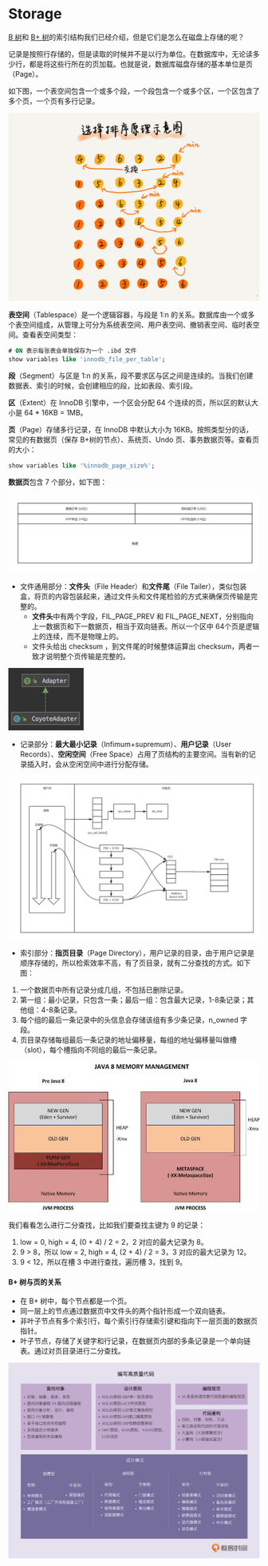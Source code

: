 # Storage

[B 树](../../computer-science/algorithm/tree.md#b-shu)和 [B+ 树](../../computer-science/algorithm/tree.md#b-shu-1)的索引结构我们已经介绍，但是它们是怎么在磁盘上存储的呢？

记录是按照行存储的，但是读取的时候并不是以行为单位。在数据库中，无论读多少行，都是将这些行所在的页加载。也就是说，数据库磁盘存储的基本单位是页（Page）。

如下图，一个表空间包含一个或多个段，一个段包含一个或多个区，一个区包含了多个页，一个页有多行记录。

![](../../.gitbook/assets/image%20%28237%29.png)

**表空间**（Tablespace）是一个逻辑容器，与段是 1:n 的关系。数据库由一个或多个表空间组成，从管理上可分为系统表空间、用户表空间、撤销表空间、临时表空间。查看表空间类型：

```sql
# ON 表示每张表会单独保存为一个 .ibd 文件
show variables like 'innodb_file_per_table';
```

**段**（Segment）与区是 1:n 的关系，段不要求区与区之间是连续的。当我们创建数据表、索引的时候，会创建相应的段，比如表段、索引段。

**区**（Extent）在 InnoDB 引擎中，一个区会分配 64 个连续的页，所以区的默认大小是 64 \* 16KB = 1MB。

**页**（Page）存储多行记录，在 InnoDB 中默认大小为 16KB。按照类型分的话，常见的有数据页（保存 B+树的节点）、系统页、Undo 页、事务数据页等。查看页的大小：

```sql
show variables like '%innodb_page_size%';
```

**数据页**包含 7 个部分，如下图：

![](../../.gitbook/assets/image%20%2867%29.png)

* 文件通用部分：**文件头**（File Header）和**文件尾**（File Tailer），类似包装盒，将页的内容包装起来，通过文件头和文件尾检验的方式来确保页传输是完整的。
  * **文件头**中有两个字段，FIL\_PAGE\_PREV 和 FIL\_PAGE\_NEXT，分别指向上一数据页和下一数据页，相当于双向链表。所以一个区中 64个页是逻辑上的连续，而不是物理上的。
  * 文件头给出 checksum ，到文件尾的时候整体运算出 checksum，两者一致才说明整个页传输是完整的。

![](../../.gitbook/assets/image%20%2840%29.png)

* 记录部分：**最大最小记录**（Infimum+supremum）、**用户记录**（User Records）、**空闲空间**（Free Space）占用了页结构的主要空间。当有新的记录插入时，会从空闲空间中进行分配存储。

![](../../.gitbook/assets/image%20%2886%29.png)

* 索引部分：**指页目录**（Page Directory），用户记录的目录，由于用户记录是顺序存储的，所以检索效率不高，有了页目录，就有二分查找的方式。如下图：

1. 一个数据页中所有记录分成几组，不包括已删除记录。
2. 第一组：最小记录，只包含一条；最后一组：包含最大记录，1-8条记录；其他组：4-8条记录。
3. 每个组的最后一条记录中的头信息会存储该组有多少条记录，n\_owned 字段。
4. 页目录存储每组最后一条记录的地址偏移量，每组的地址偏移量叫做槽（slot），每个槽指向不同组的最后一条记录。

![](../../.gitbook/assets/image%20%2858%29.png)

我们看看怎么进行二分查找，比如我们要查找主键为 9 的记录：

1. low = 0, high = 4, \(0 + 4\) / 2 = 2，2 对应的最大记录为 8。
2. 9 &gt; 8，所以 low = 2, high = 4, \(2 + 4\) / 2 = 3，3 对应的最大记录为 12。
3. 9 &lt; 12，所以在槽 3 中进行查找，遍历槽 3，找到 9。

#### B+ 树与页的关系

* 在 B+ 树中，每个节点都是一个页。
* 同一层上的节点通过数据页中文件头的两个指针形成一个双向链表。
* 非叶子节点有多个索引行，每个索引行存储索引键和指向下一层页面的数据页指针。
* 叶子节点，存储了关键字和行记录，在数据页内部的多条记录是一个单向链表。通过对页目录进行二分查找。

![](../../.gitbook/assets/image%20%28167%29.png)

